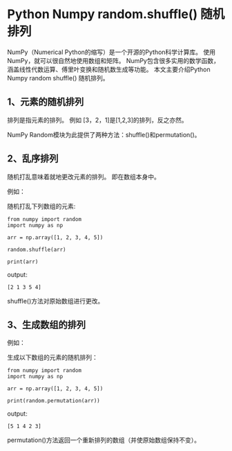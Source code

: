 # Python Numpy random.shuffle() 随机排列

NumPy（Numerical Python的缩写）是一个开源的Python科学计算库。
使用NumPy，就可以很自然地使用数组和矩阵。
NumPy包含很多实用的数学函数，涵盖线性代数运算、傅里叶变换和随机数生成等功能。
本文主要介绍Python Numpy random shuffle() 随机排列。

## 1、元素的随机排列
排列是指元素的排列。 例如 [3，2，1]是[1,2,3]的排列，反之亦然。

NumPy Random模块为此提供了两种方法：shuffle()和permutation()。

## 2、乱序排列
随机打乱意味着就地更改元素的排列。 即在数组本身中。

例如：

随机打乱下列数组的元素:
```text
from numpy import random
import numpy as np

arr = np.array([1, 2, 3, 4, 5])

random.shuffle(arr)

print(arr)
```
output:
```text
[2 1 3 5 4]
```

shuffle()方法对原始数组进行更改。

## 3、生成数组的排列
例如：

生成以下数组的元素的随机排列：
```text
from numpy import random
import numpy as np

arr = np.array([1, 2, 3, 4, 5])

print(random.permutation(arr))
```
output:
```text
[5 1 4 2 3]
```

permutation()方法返回一个重新排列的数组（并使原始数组保持不变）。
